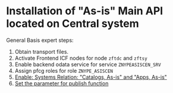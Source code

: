 # Installation of "As-is" Main API located on Central system

General Basis expert steps:

1. Obtain transport files.
2. Activate Frontend ICF nodes for node `zftdc` and `zftsy`
3. Enable backend odata service for service `ZNYPEASISCEN_SRV`
4. Assign pfcg roles for role `ZNYPE_ASISCEN`
5. [Enable: Systems Relation: "Catalogs, As-is" and "Apps, As-is"](inst-sys-relations.md)
6. [Set the parameter for publish function](inst-publish-param.md)

